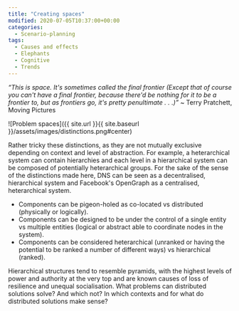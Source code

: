 ```yaml
---
title: "Creating spaces"
modified: 2020-07-05T10:37:00+00:00
categories:
  - Scenario-planning
tags:
  - Causes and effects
  - Elephants
  - Cognitive
  - Trends
---
```

 _“This is space. It's sometimes called the final frontier (Except that of course you can't have a final frontier, because there'd be nothing for it to be a frontier to, but as frontiers go, it's pretty penultimate . . .)”_ ~ Terry Pratchett, Moving Pictures 

![Problem spaces]({{ site.url }}{{ site.baseurl }}/assets/images/distinctions.png#center)

Rather tricky these distinctions, as they are not mutually exclusive depending on context and level of abstraction. For example, a heterarchical system can contain hierarchies and each level in a hierarchical system can be composed of potentially heterarchical groups. For the sake of the sense of the distinctions made here, DNS can be seen as a decentralised, hierarchical system and Facebook's OpenGraph as a centralised, heterarchical system.

* Components can be pigeon-holed as co-located vs distributed (physically or logically).
* Components can be designed to be under the control of a single entity vs multiple entities (logical or abstract able to coordinate nodes in the system).
* Components can be considered heterarchical (unranked or having the potential to be ranked a number of different ways) vs hierarchical (ranked).

Hierarchical structures tend to resemble pyramids, with the highest levels of power and authority at the very top and are known causes of loss of resilience and unequal socialisation. What problems can distributed solutions solve? And which not? In which contexts and for what do distributed solutions make sense? 
